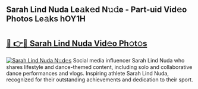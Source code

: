 ## Sarah Lind Nuda Le𝚊k𝚎d N𝚞𝚍e - Part-uid Vid𝚎o Photos Le𝚊ks hOY1H

# <h2><a href="http://fbfhq4s.evod.top/?m=Sarah+Lind+Nuda">🔗 👉🔴 Sarah Lind Nuda Vid𝚎o Ph𝚘t𝚘s</a></h2>

[![Sarah Lind Nuda N𝚞d𝚎s](https://i.imgur.com/8V9OHl7.gif)](http://fbfhq4s.evod.top/?m=Sarah+Lind+Nuda)
Social media influencer Sarah Lind Nuda who shares lifestyle and dance-themed content, including solo and collaborative dance performances and vlogs. Inspiring athlete Sarah Lind Nuda, recognized for their outstanding achievements and dedication to their sport. 
